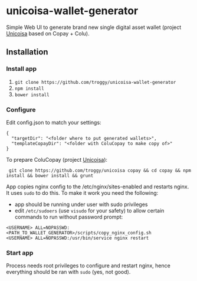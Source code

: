 # unicoisa-wallet-generator

Simple Web UI to generate brand new single digital asset wallet (project [Unicoisa](https://github.com/troggy/unicoisa) based on Copay + Colu).

## Installation

### Install app
1. ``git clone https://github.com/troggy/unicoisa-wallet-generator``
2. ``npm install``
3. ``bower install``

### Configure
Edit config.json to match your settings:

````
{
  "targetDir": "<folder where to put generated wallets>",
  "templateCopayDir": "<folder with ColuCopay to make copy of>"
}
````

To prepare ColuCopay (project [Unicoisa](https://github.com/troggy/unicoisa)):
````
 git clone https://github.com/troggy/unicoisa copay && cd copay && npm install && bower install && grunt
````

App copies nginx config to the /etc/nginx/sites-enabled and restarts nginx. It uses ``sudo`` to do this. To make it work you need the following:
- app should be running under user with sudo privileges
- edit ``/etc/sudoers`` (use ``visudo`` for your safety) to allow certain commands to run without password prompt:
````
<USERNAME> ALL=NOPASSWD:<PATH_TO_WALLET_GENERATOR>/scripts/copy_nginx_config.sh
<USERNAME> ALL=NOPASSWD:/usr/bin/service nginx restart
````

### Start app

Process needs root privileges to configure and restart nginx, hence everything should be ran with ``sudo`` (yes, not good).



